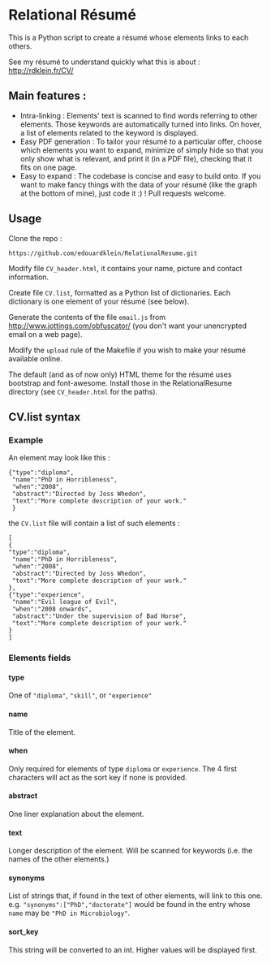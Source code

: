 # Relational Résumé


This is a Python script to create a résumé whose elements links to each others.

See my résumé to understand quickly what this is about : http://rdklein.fr/CV/

## Main features :

 - Intra-linking : Elements' text is scanned to find words referring to other elements. Those keywords are automatically turned into links. On hover, a list of elements related to the keyword is displayed.
 - Easy PDF generation : To tailor your résumé to a particular offer, choose which elements you want to expand, minimize of simply hide so that you only show what is relevant, and print it (in a PDF file), checking that it fits on one page.
 - Easy to expand : The codebase is concise and easy to build onto. If you want to make fancy things with the data of your résumé (like the graph at the bottom of mine), just code it :) ! Pull requests welcome.


## Usage

Clone the repo :

    https://github.com/edouardklein/RelationalResume.git

Modify file `CV_header.html`, it contains your name, picture and contact information.

Create file `CV.list`, formatted as a Python list of dictionaries. Each dictionary is one element of your résumé (see below).

Generate the contents of the file `email.js` from http://www.jottings.com/obfuscator/ (you don't want your unencrypted email on a web page).

Modify the `upload` rule of the Makefile if you wish to make your résumé available online.

The default (and as of now only) HTML theme for the résumé uses bootstrap and font-awesome. Install those in the RelationalResume directory (see `CV_header.html` for the paths).


## CV.list syntax
### Example
An element may look like this :
```
{"type":"diploma",
 "name":"PhD in Horribleness",
 "when":"2008",
 "abstract":"Directed by Joss Whedon",
 "text":"More complete description of your work."
 }
```
the `CV.list` file will contain a list of such elements :
```
[
{
"type":"diploma",
 "name":"PhD in Horribleness",
 "when":"2008",
 "abstract":"Directed by Joss Whedon",
 "text":"More complete description of your work."
},
{"type":"experience",
 "name":"Evil league of Evil",
 "when":"2008 onwards",
 "abstract":"Under the supervision of Bad Horse",
 "text":"More complete description of your work."
}
]
```
### Elements fields
#### type
One of `"diploma"`, `"skill"`, or `"experience"`
#### name
Title of the element.
#### when
Only required for elements of type `diploma` or `experience`. The 4 first characters will act as the sort key if none is provided.
#### abstract
One liner explanation about the element.
#### text
Longer description of the element. Will be scanned for keywords (i.e. the names of the other elements.)
#### synonyms
List of strings that, if found in the text of other elements, will link to this one. e.g. `"synonyms":["PhD","doctorate"]` would be found in the entry whose `name` may be `"PhD in Microbiology"`.
#### sort_key
This string will be converted to an int. Higher values will be displayed first.
